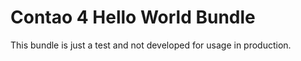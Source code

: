 # Contao 4 Hello World Bundle

This bundle is just a test and not developed for usage in production.
